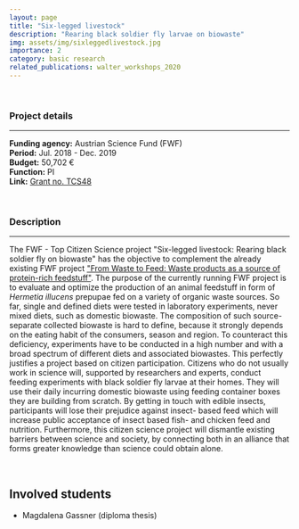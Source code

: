 ```yaml
---
layout: page
title: "Six-legged livestock"
description: "Rearing black soldier fly larvae on biowaste"
img: assets/img/sixleggedlivestock.jpg
importance: 2
category: basic research
related_publications: walter_workshops_2020
---
```


<br>

### **Project details**

***
**Funding agency:** Austrian Science Fund (FWF)  
**Period:** Jul. 2018 - Dec. 2019  
**Budget:** 50,702 €  
**Function:** PI  
**Link:** [Grant no. TCS48](https://www.fwf.ac.at/en/research-radar/10.55776/TCS48)

<br>

### **Description**

***
The FWF - Top Citizen Science project "Six-legged livestock: Rearing black soldier fly on biowaste" has the objective to complement the already existing FWF project ["From Waste to Feed: Waste products as a source of protein-rich feedstuff"](https://tklammsteiner.github.io/projects/WASTETOFEED/). The purpose of the currently running FWF project is to evaluate and optimize the production of an animal feedstuff in form of *Hermetia illucens* prepupae fed on a variety of organic waste sources. So far, single and defined diets were tested in laboratory experiments, never mixed diets, such as domestic biowaste. The composition of such source-separate collected biowaste is hard to define, because it strongly depends on the eating habit of the consumers, season and region. To counteract this deficiency, experiments have to be conducted in a high number and with a broad spectrum of different diets and associated biowastes. This perfectly justifies a project based on citizen participation. Citizens who do not usually work in science will, supported by researchers and experts, conduct feeding experiments with black soldier fly larvae at their homes. They will use their daily incurring domestic biowaste using feeding container boxes they are building from scratch. By getting in touch with edible insects, participants will lose their prejudice against insect- based feed which will increase public acceptance of insect based fish- and chicken feed and nutrition. Furthermore, this citizen science project will dismantle existing barriers between science and society, by connecting both in an alliance that forms greater knowledge than science could obtain alone.

<br>

## **Involved students**
- Magdalena Gassner (diploma thesis)

<br>